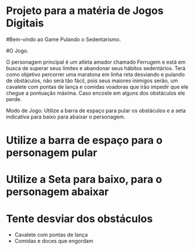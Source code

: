 # Projeto para a matéria de Jogos Digitais 

#Bem-vindo ao Game Pulando o Sedentarismo. 

#O Jogo.

O personagem principal é um atleta amador chamado Ferrugem e está em busca de superar seus limites e abandonar seus hábitos sedentários. Terá como objetivo percorrer uma maratona em linha reta desviando e pulando de obstáculos, não será tão fácil, pois seus maiores inimigos serão, um cavalete com pontas de lança e comidas voadoras que irão impedir que ele chegue a pontuação máxima. Caso encoste em alguns dos obstáculos ele perde. 

Modo de Jogo:  Utilize a barra de espaço para pular os obstáculos e a seta indicativa para baixo para abaixar o personagem. 


# Utilize a barra de espaço para o personagem pular 
# Utilize a Seta para baixo, para o personagem abaixar 

# Tente desviar dos obstáculos 

- Cavalete com pontas de lança 
- Comidas e doces que engordam 






